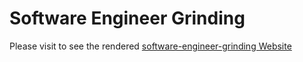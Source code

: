 # Software Engineer Grinding 

Please visit to see the rendered 
[software-engineer-grinding Website](https://anonyknight.github.io/software-engineer-grinding/)